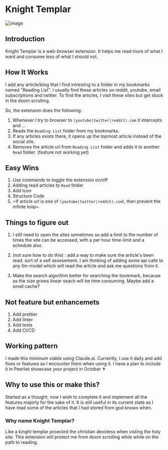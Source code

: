 # Knight Templar

![image](https://github.com/user-attachments/assets/a7f4a2a3-c6b4-4883-ae70-dfb6c99a551c)

## Introduction

Knight Templar is a web-browser extension.
It helps me read more of what I want and consume less of what I should not.

## How It Works

I add any article/blog that I find intresting to a folder in my bookmarks named "Reading List".
I usually find these articles on reddit, youtube, email subscriptions and twitter.
To find the articles, I visit these sites but get stuck in the doom scrolling.

So, the extension does the following:

1. Whenever I try to browser to `(youtube|twitter|reddit).com` it intercepts and ...
1. Reads the `Reading List` folder from my bookmarks.
1. If any articles exists there, it opens up the topmost article instead of the social site.
1. Removes the article url from `Reading List` folder and adds it to another `Read` folder. (feature not working yet)

## Easy Wins

1. Use commands to toggle the extension on/off
2. Adding read articles to `Read` folder
3. Add Icon
4. Structure Code
5. ~If article url is one of `(youtube|twitter|reddit).com`!, then prevent the infinte loop~

## Things to figure out

1. I still need to open the sites sometimes so add a limit to the number of times the site can be accessed, with a per hour time-limit and a schedule also.

2. (not sure how to do this) : add a way to make sure the article's been read. sort of a self assesement. I am thinking of adding some api calls to any llm-model which will read the article and ask me questions from it.

3. Make the search algorithm better for searching the bookmark, because as the size grows linear seach will be time consuming. Maybe add a small cache?

## Not feature but enhancemets

1. Add prettier
2. Add linter
3. Add tests
4. Add CI/CD

## Working pattern

I made this minimum viable using Claude.ai. Currently, I use it daily and add fixes or features as I encounter them when using it. I have a plan to include it in Peerlist showcase your project in October ✝️

## Why to use this or make this?

Started as a thought, now I wish to complete it and implement all the features majorly for the sake of it. It is still useful in its current state as I have read some of the articles that I had stored from god knows when.

### Why name Knight Templar?

Like a kinght templar proected the christian devotess when visting the holy site.
This extension will protect me from doom scrolling while while on the path to reading.



